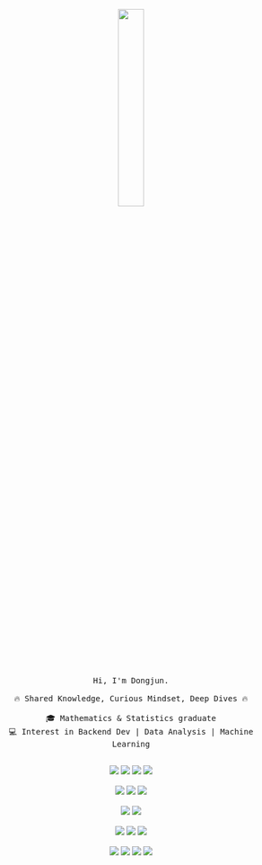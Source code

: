 <p align="center">
  <img src="https://github.com/user-attachments/assets/e7586ab9-996e-479c-817b-38aeabf39626" style="width:30%;">
  <br><br>
  <samp>
    Hi, I'm Dongjun.
    <br><br>
    🔥 Shared Knowledge, Curious Mindset, Deep Dives 🔥
    <br><br>
    🎓 Mathematics & Statistics graduate
    <br>
    💻 Interest in Backend Dev | Data Analysis | Machine Learning
    <br><br>
  </samp>
</p>

<p align="center">
  <img src="https://img.shields.io/badge/Java-E05126?style=flat-square&logo=openjdk&logoColor=white"/> 
  <img src="https://img.shields.io/badge/Kotlin-7F52FF?style=flat-square&logo=Kotlin&logoColor=white"/> 
  <img src="https://img.shields.io/badge/Spring Boot%20%7C%20Security-6DB33F?style=flat-square&logo=Spring&logoColor=white"/> 
  <img src="https://img.shields.io/badge/JPA-Hibernate-59666C?style=flat-square&logo=Hibernate&logoColor=white"/>
  <br><br>

  <img src="https://img.shields.io/badge/JavaScript-F7DF1E?style=flat-square&logo=javascript&logoColor=black"/> 
  <img src="https://img.shields.io/badge/HTML5-E34F26?style=flat-square&logo=html5&logoColor=white"/> 
  <img src="https://img.shields.io/badge/Thymeleaf-005F0F?style=flat-square&logo=thymeleaf&logoColor=white"/>
  <br><br>
  
  <img src="https://img.shields.io/badge/Python-3776AB?style=flat-square&logo=Python&logoColor=white"/>
  <img src="https://img.shields.io/badge/R-276DC3?style=flat-square&logo=r&logoColor=white"/>
  <br><br>

  <img src="https://img.shields.io/badge/MySQL-4479A1?style=flat-square&logo=MySQL&logoColor=white"/> 
  <img src="https://img.shields.io/badge/MongoDB Atlas-47A248?style=flat-square&logo=mongodb&logoColor=white"/> 
  <img src="https://img.shields.io/badge/Redis-DC382D?style=flat-square&logo=redis&logoColor=white"/>
  <br><br>

  <img src="https://img.shields.io/badge/Docker-2496ED?style=flat-square&logo=Docker&logoColor=white"/> 
  <img src="https://img.shields.io/badge/Selenium-43B02A?style=flat-square&logo=Selenium&logoColor=white"/>
  <img src="https://img.shields.io/badge/LLM%20Stack-Gemini_&_LangChain4j-4A90E2?style=flat-square&logo=google&logoColor=white"/> 
  <img src="https://img.shields.io/badge/ChatGPT-10A37F?style=flat-square&logo=openai&logoColor=white"/>
</p>
